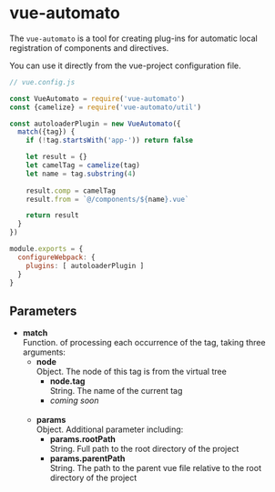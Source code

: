 # vue-automato

The `vue-automato` is a tool for creating plug-ins for automatic local registration of components and directives.

You can use it directly from the vue-project configuration file.


```javascript
// vue.config.js

const VueAutomato = require('vue-automato')
const {camelize} = require('vue-automato/util')

const autoloaderPlugin = new VueAutomato({
  match({tag}) {
    if (!tag.startsWith('app-')) return false

    let result = {}
    let camelTag = camelize(tag)
    let name = tag.substring(4)
    
    result.comp = camelTag
    result.from = `@/components/${name}.vue`

    return result
  }
})

module.exports = {
  configureWebpack: {
    plugins: [ autoloaderPlugin ]
  }
}
```

## Parameters

* **match**
<br> Function. of processing each occurrence of the tag, taking three arguments:
  * **node**
  <br> Object. The node of this tag is from the virtual tree
    * **node.tag**
    <br> String. The name of the current tag
    * *coming soon*
    <br> 
  * **params**
  <br> Object. Additional parameter including:
    * **params.rootPath**
    <br> String. Full path to the root directory of the project
    * **params.parentPath**
    <br> String. The path to the parent vue file relative to the root directory of the project
